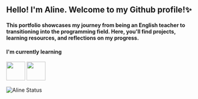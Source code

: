 ## Hello! I'm Aline. Welcome to my Github profile!✨
#### This portfolio showcases my journey from being an English teacher to transitioning into the programming field. Here, you'll find projects, learning resources, and reflections on my progress.

#### I'm currently learning
<img src="https://img.icons8.com/color/200/javascript.png" height='50' /> <img src="https://cdn.iconscout.com/icon/free/png-256/free-amazon-aws-3521268-2944772.png" height='50' />

![Aline Status](https://github-readme-stats.vercel.app/api?username=alineraldi&show_icons=true)

